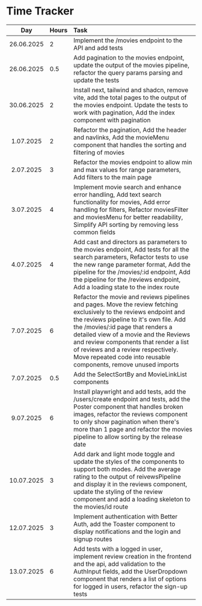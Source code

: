 # Time Tracker

|    Day     | Hours | Task                                                                                                                                                                                        |
| :--------: | :---- | :------------------------------------------------------------------------------------------------------------------------------------------------------------------------------------------ |
| 26.06.2025 | 2     | Implement the /movies endpoint to the API and add tests                                                                                                                                     |
| 26.06.2025 | 0.5   | Add pagination to the movies endpoint, update the output of the movies pipeline, refactor the query params parsing and update the tests                                                     |
| 30.06.2025 | 2     | Install next, tailwind and shadcn, remove vite, add the total pages to the output of the movies endpoint. Update the tests to work with pagination, Add the index component with pagination |
| 1.07.2025  | 2     | Refactor the pagination, Add the header and navlinks, Add the movieMenu component that handles the sorting and filtering of movies                                                          |
| 2.07.2025  | 3     | Refactor the movies endpoint to  allow min and max values for range parameters, Add  filters to the main page                                                          |
| 3.07.2025  | 4     | Implement movie search and enhance error handling, Add text search functionality for movies, Add error handling for filters, Refactor moviesFilter and moviesMenu for better readability, Simplify API sorting by removing less common fields                                                          |
| 4.07.2025  | 4     | Add cast and directors as parameters to the movies endpoint, Add tests for all the search parameters, Refactor tests to use the new range parameter format, Add the pipeline for the /movies/:id endpoint, Add the pipeline for the /reviews endpoint, Add a loading state to the index route                                                         |
| 7.07.2025  | 6     | Refactor the movie and reviews pipelines and pages. Move the review fetching exclusively to the reviews endpoint and the reviews pipeline to it's own file. Add the /movies/:id page that renders a detailed view of a movie and the Reviews and review components that render a list of reviews and a review respectively. Move repeated code into reusable components, remove unused imports |
| 7.07.2025  | 0.5     | Add the SelectSortBy and MovieLinkList components |
| 9.07.2025  | 6     | Install playwright and add tests, add the /users/create endpoint and tests, add the Poster component that handles broken images, refactor the reviews component to only show pagination when there's more than 1 page and refactor the movies pipeline to allow sorting by the release date |
| 10.07.2025  | 3     | Add dark and light mode toggle and update the styles of the components to support both modes. Add the average rating to the output of reivewsPipeline and display it in the reviews component, update the styling of the review component and add a loading skeleton to the movies/id route
| 12.07.2025  | 3     | Implement authentication with Better Auth, add the Toaster component to display notifications and the login and signup routes
| 13.07.2025  | 6     | Add tests with a logged in user, implement review creation in the frontend and the api, add validation to the AuthInput fields, add the UserDropdown component that renders a list of options for logged in users, refactor the sign-up tests
